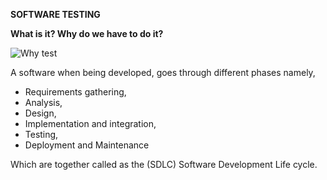 
<b>SOFTWARE TESTING</b> 

<b>What is it? Why do we have to do it?</b>

![Why test](http://blog.caplin.com/wp-content/uploads/068_-_Unit-testing1.png)

<p>A software when being developed, goes through different phases namely,</p>
<ul>
<li>Requirements gathering,</li>
<li>Analysis,</li>
<li>Design,</li>
<li>Implementation and integration,</li>
<li>Testing,</li>
<li>Deployment and Maintenance </li>
</ul>
<p>Which are together called as the (SDLC) Software Development Life cycle.</p>
